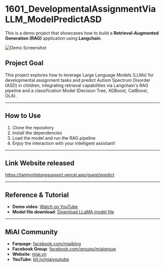 # 1601_DevelopmentalAssignmentViaLLM_ModelPredictASD

This is a demo project that showcases how to build a **Retrieval-Augmented Generation (RAG)** application using **Langchain**. 

![Demo Screenshot](https://github.com/user-attachments/assets/b9577a6a-2044-45bb-bcde-818bf1e41587)

## Project Goal

This project explores how to leverage Large Language Models (LLMs) for developmental assignment tasks and predict Autism Spectrum Disorder (ASD) in children, integrating retrieval capabilities via Langchain's RAG pipeline and a classification Model (Decision Tree, XGBoost, CatBoost, OLA).

---

## How to Use

1. Clone the repository
2. Install the dependencies
3. Load the model and run the RAG pipeline
4. Enjoy the interaction with your intelligent assistant!

---

## Link Website released

https://tamlynhidongsupport.vercel.app/guest/predict

---

##  Reference & Tutorial

- **Demo video**: [Watch on YouTube](https://youtu.be/1ZidAtKpAz0)
- **Model file download**: [Download LLaMA model file](https://link-hub.net/720390/model-file-llama)

---

## MìAI Community

- **Fanpage**: [facebook.com/miaiblog](http://facebook.com/miaiblog)  
- **Facebook Group**: [facebook.com/groups/miaigroup](https://www.facebook.com/groups/miaigroup)  
- **Website**: [miai.vn](http://miai.vn)  
- **YouTube**: [bit.ly/miaiyoutube](http://bit.ly/miaiyoutube)

